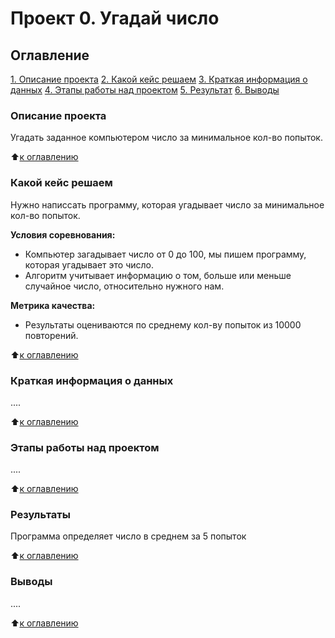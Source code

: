 # Проект 0. Угадай число 

## Оглавление 
[1. Описание проекта](https://github.com/nickkh1/PycharmProjects1/blob/master/Final_pythonProject/Project_0/README.md#Описание-проекта)
[2. Какой кейс решаем](https://github.com/nickkh1/PycharmProjects1/blob/master/Final_pythonProject/Project_0/README.md#Какой-кейс-решаем)
[3. Краткая информация о данных](https://github.com/nickkh1/PycharmProjects1/blob/master/Final_pythonProject/Project_0/README.md#Краткая-информация-о-данных)
[4. Этапы работы над проектом](https://github.com/nickkh1/PycharmProjects1/blob/master/Final_pythonProject/Project_0/README.md#Этапы-работы-над-проектом)
[5. Результат](https://github.com/nickkh1/PycharmProjects1/blob/master/Final_pythonProject/Project_0/README.md#Результаты)
[6. Выводы](https://github.com/nickkh1/PycharmProjects1/blob/master/Final_pythonProject/Project_0/README.md#Выводы)

### Описание проекта
Угадать заданное компьютером число за минимальное кол-во попыток.

:arrow_up:[к оглавлению](https://github.com/nickkh1/PycharmProjects1/blob/master/Final_pythonProject/Project_0/README.md#Оглавление)

### Какой кейс решаем
Нужно написсать программу, которая угадывает число за минимальное кол-во попыток.

**Условия соревнования:**
- Компьютер загадывает число от 0 до 100, мы пишем программу, которая угадывает это число.
- Алгоритм учитывает информацию о том, больше или меньше случайное число, относительно нужного нам. 

**Метрика качества:**
- Результаты оцениваются по среднему кол-ву попыток из 10000 повторений.

:arrow_up:[к оглавлению](https://github.com/nickkh1/PycharmProjects1/blob/master/Final_pythonProject/Project_0/README.md#Оглавление)

### Краткая информация о данных 
....

:arrow_up:[к оглавлению](https://github.com/nickkh1/PycharmProjects1/blob/master/Final_pythonProject/Project_0/README.md#Оглавление)

### Этапы работы над проектом
....

:arrow_up:[к оглавлению](https://github.com/nickkh1/PycharmProjects1/blob/master/Final_pythonProject/Project_0/README.md#Оглавление)

### Результаты
Программа определяет число в среднем за 5 попыток

:arrow_up:[к оглавлению](https://github.com/nickkh1/PycharmProjects1/blob/master/Final_pythonProject/Project_0/README.md#Оглавление)

### Выводы
....

:arrow_up:[к оглавлению](https://github.com/nickkh1/PycharmProjects1/blob/master/Final_pythonProject/Project_0/README.md#Оглавление)
